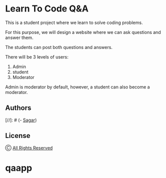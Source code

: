 
# Learn To Code Q&A

This is a student project where we learn to solve coding problems.

For this purpose, we will design a website where we can ask questions and answer them.

The students can post both questions and answers.

There will be 3 levels of users:

1. Admin
2. student
3. Moderator

Admin is moderator by default, however, a student can also become a moderator.

## Authors

[//]: # (- [Sagar](https://github.com/sagarishere))

## License

Ⓒ [All Rights Reserved](https://en.wikipedia.org/wiki/All_rights_reserved)

# qaapp
